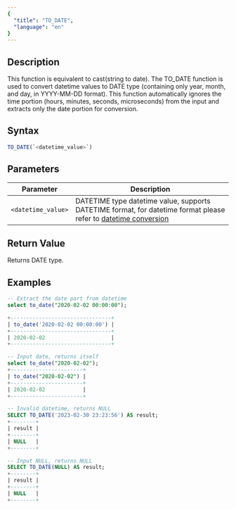 ```yaml
---
{
  "title": "TO_DATE",
  "language": "en"
}
---
```


## Description
This function is equivalent to cast(string to date).
The TO_DATE function is used to convert datetime values to DATE type (containing only year, month, and day, in YYYY-MM-DD format). This function automatically ignores the time portion (hours, minutes, seconds, microseconds) from the input and extracts only the date portion for conversion.

## Syntax
```sql
TO_DATE(`<datetime_value>`)
```

## Parameters
| Parameter | Description |
|-----------|-------------|
| `<datetime_value>` | DATETIME type datetime value, supports DATETIME format, for datetime format please refer to [datetime conversion](../../../../../current/sql-manual/basic-element/sql-data-types/conversion/datetime-conversion) |

## Return Value

Returns DATE type.

## Examples

```sql
-- Extract the date part from datetime
select to_date("2020-02-02 00:00:00");

+--------------------------------+
| to_date('2020-02-02 00:00:00') |
+--------------------------------+
| 2020-02-02                     |
+--------------------------------+

-- Input date, returns itself
select to_date("2020-02-02");
+-----------------------+
| to_date("2020-02-02") |
+-----------------------+
| 2020-02-02            |
+-----------------------+

-- Invalid datetime, returns NULL
SELECT TO_DATE('2023-02-30 23:23:56') AS result;
+--------+
| result |
+--------+
| NULL   |
+--------+

-- Input NULL, returns NULL
SELECT TO_DATE(NULL) AS result;
+--------+
| result |
+--------+
| NULL   |
+--------+
```

